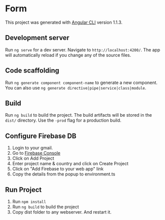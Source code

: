 # Form

This project was generated with [Angular CLI](https://github.com/angular/angular-cli) version 1.1.3.

## Development server

Run `ng serve` for a dev server. Navigate to `http://localhost:4200/`. The app will automatically reload if you change any of the source files.

## Code scaffolding

Run `ng generate component component-name` to generate a new component. You can also use `ng generate directive|pipe|service|class|module`.

## Build

Run `ng build` to build the project. The build artifacts will be stored in the `dist/` directory. Use the `-prod` flag for a production build.

## Configure Firebase DB

1. Login to your gmail.
2. Go to [Firebase Console](https://console.firebase.google.com/u/0/)
3. Click on Add Project
4. Enter project name & country and click on Create Project
5. Click on "Add Firebase to your web app" link
6. Copy the details from the popup to environment.ts

## Run Project
1. Run `npm install`
2. Run `ng build` to build the project
3. Copy dist folder to any webserver. And restart it.